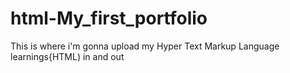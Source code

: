 # html-My_first_portfolio
This is where i'm gonna upload my Hyper Text Markup Language learnings{HTML) in and out 
